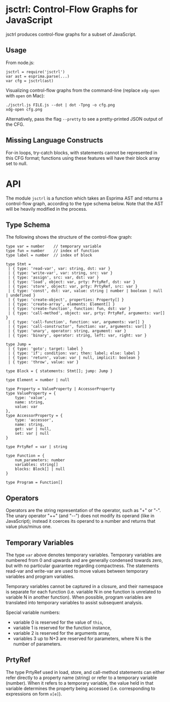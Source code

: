 jsctrl: Control-Flow Graphs for JavaScript
==========================================

jsctrl produces control-flow graphs for a subset of JavaScript.

Usage
-----
From node.js:

	jsctrl = require('jsctrl')
	var ast = esprima.parse(...)
	var cfg = jsctrl(ast)

Visualizing control-flow graphs from the command-line (replace `xdg-open` with `open` on Mac):

	./jsctrl.js FILE.js --dot | dot -Tpng -o cfg.png
	xdg-open cfg.png

Alternatively, pass the flag `--pretty` to see a pretty-printed JSON output of the CFG.

Missing Language Constructs
---------------------------
For-in loops, try-catch blocks, with statements cannot be represented in this CFG format; functions using these features will have their block array set to null.


API
===

The module `jsctrl` is a function which takes an Esprima AST and returns a control-flow graph, according to the type schema below. Note that the AST will be heavily modified in the process.

Type Schema
-----------

The following shows the structure of the control-flow graph:

	type var = number    // temporary variable
	type fun = number    // index of function
	type label = number  // index of block

	type Stmt = 
	 | { type: 'read-var', var: string, dst: var }
	 | { type: 'write-var', var: string, src: var }
	 | { type: 'assign', src: var, dst: var }
	 | { type: 'load', object: var, prty: PrtyRef, dst: var }
	 | { type: 'store', object: var, prty: PrtyRef, src: var }
	 | { type: 'const', dst: var, value: string | number | boolean | null | undefined }
	 | { type: 'create-object', properties: Property[] }
	 | { type: 'create-array', elements: Element[] }
	 | { type: 'create-function', function: fun, dst: var }
	 | { type: 'call-method', object: var, prty: PrtyRef, arguments: var[] }
	 | { type: 'call-function', function: var, arguments: var[] }
	 | { type: 'call-constructor', function: var, arguments: var[] }
	 | { type: 'unary', operator: string, argument: var }
	 | { type: 'binary', operator: string, left: var, right: var }

	type Jump = 
	 | { type: 'goto'; target: label }
	 | { type: 'if'; condition: var; then: label; else: label }
	 | { type: 'return', value: var | null, implicit: boolean }
	 | { type: 'throw', value: var }

	type Block = { statements: Stmt[]; jump: Jump }

	type Element = number | null

	type Property = ValueProperty | AccessorProperty
	type ValueProperty = {
		type: 'value',
		name: string,
		value: var
	},
	type AccessorProperty = {
		type: 'accessor',
		name: string,
		get: var | null,
		set: var | null
	}
	
	type PrtyRef = var | string

	type Function = {
		num_parameters: number
		variables: string[]
		blocks: Block[] | null
	}

	type Program = Function[]


Operators
---------
Operators are the string representation of the operator, such as "+" or "-". The unary operator "++" (and "--") does not modify its operand (like in JavaScript); instead it coerces its operand to a number and returns that value plus/minus one.

Temporary Variables
-------------------
The type `var` above denotes temporary variables. Temporary variables are numbered from 0 and upwards and are generally condensed towards zero, but with no particular guarantee regarding compactness. The statements read-var and write-var are used to move values between temporary variables and program variables.

Temporary variables cannot be captured in a closure, and their namespace is separate for each function (i.e. variable N in one function is unrelated to variable N in another function). When possible, program variables are translated into temporary variables to assist subsequent analysis.

Special variable numbers:

 - variable 0 is reserved for the value of `this`, 
 - variable 1 is reserved for the function instance,
 - variable 2 is reserved for the arguments array,
 - variables 3 up to N+3 are reserved for parameters, where N is the number of parameters.

PrtyRef
-------
The type PrtyRef used in load, store, and call-method statements can either refer directly to a property name (string) or refer to a temporary variable (number). When it refers to a temporary variable, the value held in that variable determines the property being accessed (i.e. corresponding to expressions on form `x[e]`).

